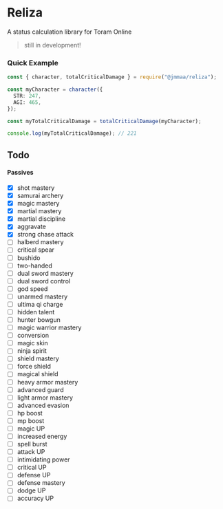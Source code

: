 # Reliza

A status calculation library for Toram Online

> still in development!

### Quick Example

```ts
const { character, totalCriticalDamage } = require("@jmmaa/reliza");

const myCharacter = character({
  STR: 247,
  AGI: 465,
});

const myTotalCriticalDamage = totalCriticalDamage(myCharacter);

console.log(myTotalCriticalDamage); // 221
```

## Todo

#### Passives

- [x] shot mastery
- [x] samurai archery
- [x] magic mastery
- [x] martial mastery
- [x] martial discipline
- [x] aggravate
- [x] strong chase attack
- [ ] halberd mastery
- [ ] critical spear
- [ ] bushido
- [ ] two-handed
- [ ] dual sword mastery
- [ ] dual sword control
- [ ] god speed
- [ ] unarmed mastery
- [ ] ultima qi charge
- [ ] hidden talent
- [ ] hunter bowgun
- [ ] magic warrior mastery
- [ ] conversion
- [ ] magic skin
- [ ] ninja spirit
- [ ] shield mastery
- [ ] force shield
- [ ] magical shield
- [ ] heavy armor mastery
- [ ] advanced guard
- [ ] light armor mastery
- [ ] advanced evasion
- [ ] hp boost
- [ ] mp boost
- [ ] magic UP
- [ ] increased energy
- [ ] spell burst
- [ ] attack UP
- [ ] intimidating power
- [ ] critical UP
- [ ] defense UP
- [ ] defense mastery
- [ ] dodge UP
- [ ] accuracy UP
